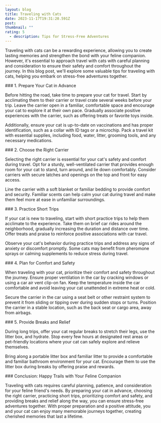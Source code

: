 ```yaml
---
layout: blog
title: Traveling with Cats
date: 2023-11-17T19:31:20.591Z
post:
thumbnail: ""
rating: 5
  - description: Tips for Stress-Free Adventures
---
```


Traveling with cats can be a rewarding experience, allowing you to
create lasting memories and strengthen the bond with your feline
companion. However, it's essential to approach travel with cats with
careful planning and consideration to ensure their safety and comfort
throughout the journey. In this blog post, we'll explore some valuable
tips for traveling with cats, helping you embark on stress-free
adventures together.

\### 1. Prepare Your Cat in Advance

Before hitting the road, take time to prepare your cat for travel. Start
by acclimating them to their carrier or travel crate several weeks
before your trip. Leave the carrier open in a familiar, comfortable
space and encourage your cat to explore it at their own pace. Gradually
associate positive experiences with the carrier, such as offering treats
or favorite toys inside.

Additionally, ensure your cat is up-to-date on vaccinations and has
proper identification, such as a collar with ID tags or a microchip.
Pack a travel kit with essential supplies, including food, water,
litter, grooming tools, and any necessary medications.

\### 2. Choose the Right Carrier

Selecting the right carrier is essential for your cat's safety and
comfort during travel. Opt for a sturdy, well-ventilated carrier that
provides enough room for your cat to stand, turn around, and lie down
comfortably. Consider carriers with secure latches and openings on the
top and front for easy access.

Line the carrier with a soft blanket or familiar bedding to provide
comfort and security. Familiar scents can help calm your cat during
travel and make them feel more at ease in unfamiliar surroundings.

\### 3. Practice Short Trips

If your cat is new to traveling, start with short practice trips to help
them acclimate to the experience. Take them on brief car rides around
the neighborhood, gradually increasing the duration and distance over
time. Offer treats and praise to reinforce positive associations with
car travel.

Observe your cat's behavior during practice trips and address any signs
of anxiety or discomfort promptly. Some cats may benefit from pheromone
sprays or calming supplements to reduce stress during travel.

\### 4. Plan for Comfort and Safety

When traveling with your cat, prioritize their comfort and safety
throughout the journey. Ensure proper ventilation in the car by cracking
windows or using a car air vent clip-on fan. Keep the temperature inside
the car comfortable and avoid leaving your cat unattended in extreme
heat or cold.

Secure the carrier in the car using a seat belt or other restraint
system to prevent it from sliding or tipping over during sudden stops or
turns. Position the carrier in a stable location, such as the back seat
or cargo area, away from airbags.

\### 5. Provide Breaks and Relief

During long trips, offer your cat regular breaks to stretch their legs,
use the litter box, and hydrate. Stop every few hours at designated rest
areas or pet-friendly locations where your cat can safely explore and
relieve themselves.

Bring along a portable litter box and familiar litter to provide a
comfortable and familiar bathroom environment for your cat. Encourage
them to use the litter box during breaks by offering praise and rewards.

\### Conclusion: Happy Trails with Your Feline Companion

Traveling with cats requires careful planning, patience, and
consideration for your feline friend's needs. By preparing your cat in
advance, choosing the right carrier, practicing short trips,
prioritizing comfort and safety, and providing breaks and relief along
the way, you can ensure stress-free adventures together. With proper
preparation and a positive attitude, you and your cat can enjoy many
memorable journeys together, creating cherished memories that last a
lifetime.

